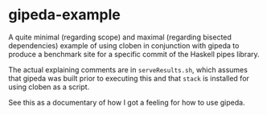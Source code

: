 # gipeda-example

A quite minimal (regarding scope) and maximal (regarding bisected dependencies) example of using cloben in conjunction with gipeda to produce a benchmark site for a specific commit of the Haskell pipes library.

The actual explaining comments are in `serveResults.sh`, which assumes that gipeda was built prior to executing this and that `stack` is installed for using cloben as a script.

See this as a documentary of how I got a feeling for how to use gipeda.
